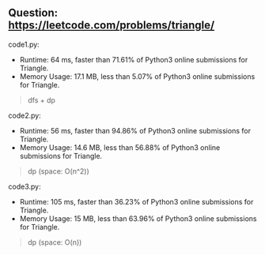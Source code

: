 ## Question: https://leetcode.com/problems/triangle/

code1.py:
* Runtime: 64 ms, faster than 71.61% of Python3 online submissions for Triangle.
* Memory Usage: 17.1 MB, less than 5.07% of Python3 online submissions for Triangle.
> dfs + dp

code2.py:
* Runtime: 56 ms, faster than 94.86% of Python3 online submissions for Triangle.
* Memory Usage: 14.6 MB, less than 56.88% of Python3 online submissions for Triangle.
> dp (space: O(n^2))

code3.py:
* Runtime: 105 ms, faster than 36.23% of Python3 online submissions for Triangle.
* Memory Usage: 15 MB, less than 63.96% of Python3 online submissions for Triangle.
> dp (space: O(n))